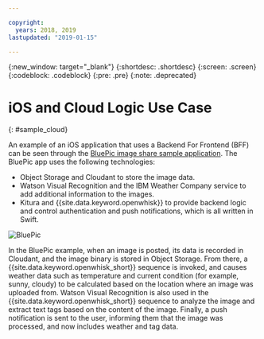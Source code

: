 ```yaml
---

copyright:
  years: 2018, 2019
lastupdated: "2019-01-15"

---
```


{:new_window: target="_blank"}
{:shortdesc: .shortdesc}
{:screen: .screen}
{:codeblock: .codeblock}
{:pre: .pre}
{:note: .deprecated}

# iOS and Cloud Logic Use Case
{: #sample_cloud}

An example of an iOS application that uses a Backend For Frontend (BFF) can be seen through the [BluePic image share sample application](https://github.com/IBM/BluePic). The BluePic app uses the following technologies:

* Object Storage and Cloudant to store the image data.
* Watson Visual Recognition and the IBM Weather Company service to add additional information to the images.
* Kitura and {{site.data.keyword.openwhisk}} to provide backend logic and control authentication and push notifications, which is all written in Swift.

![BluePic](images/cloudlogic.png "BluePic Flow")

In the BluePic example, when an image is posted, its data is recorded in Cloudant, and the image binary is stored in Object Storage. From there, a {{site.data.keyword.openwhisk_short}} sequence is invoked, and causes weather data such as temperature and current condition (for example, sunny, cloudy) to be calculated based on the location where an image was uploaded from. Watson Visual Recognition is also used in the {{site.data.keyword.openwhisk_short}} sequence to analyze the image and extract text tags based on the content of the image. Finally, a push notification is sent to the user, informing them that the image was processed, and now includes weather and tag data.
